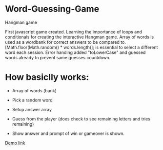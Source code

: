 # Word-Guessing-Game
Hangman game

First javascript game created.
Learning the importance of loops and conditionals for creating the interactive Hangman game.
Array of words is used as a wordbank for correct answers to be compared to.
[Math.floor(Math.random() * words.length)]; is essential to select a different word each session.
Error handing added "toLowerCase" and guessed words already to prevent same guesses countdown.

# How basiclly works:

* Array of words (bank)

* Pick a random word

* Setup answer array

* Guess from the player (does check to see remaining letters and tries remaining)

* Show answer and prompt of win or gameover is shown.


[Demo link](https://dev-lam.github.io/Word-Guess-Game/)
